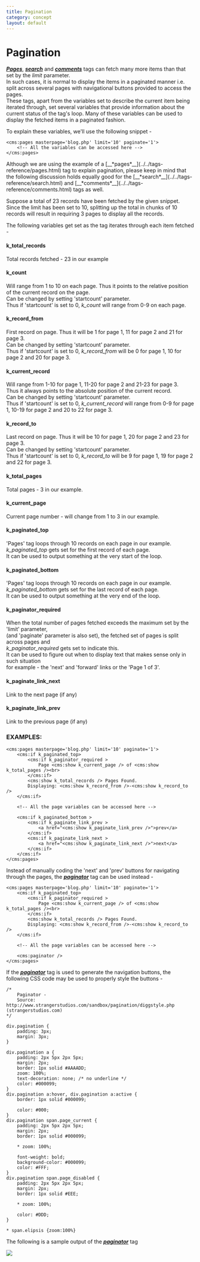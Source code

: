 ```yaml
---
title: Pagination
category: concept
layout: default
---
```


# Pagination

[__*Pages*__](../../tags-reference/pages.html), [__*search*__](../../tags-reference/search.html) and [__*comments*__](../../tags-reference/comments.html) tags can fetch many more items than that set by the _limit_ parameter.<br/>
In such cases, it is normal to display the items in a paginated manner i.e. split across several pages with navigational buttons provided to access the pages.<br/>
These tags, apart from the variables set to describe the current item being iterated through, set several variables that provide information about the current status of the tag's loop. Many of these variables can be used to display the fetched items in a paginated fashion.

To explain these variables, we'll use the following snippet -

```
<cms:pages masterpage='blog.php' limit='10' paginate='1'>
    <!-- All the variables can be accessed here -->
</cms:pages>
```

<p class="notice">Although we are using the example of a [__*pages*__](../../tags-reference/pages.html) tag to explain pagination, please keep in mind that the following discussion holds equally good for the [__*search*__](../../tags-reference/search.html) and [__*comments*__](../../tags-reference/comments.html) tags as well.</p>

Suppose a total of 23 records have been fetched by the given snippet.<br/>
Since the limit has been set to 10, splitting up the total in chunks of 10 records will result in requiring 3 pages to display all the records.

The following variables get set as the tag iterates through each item fetched -

#### k_total_records

Total records fetched - 23 in our example

#### k_count

Will range from 1 to 10 on each page. Thus it points to the relative position of the current record on the page.<br/>
Can be changed by setting 'startcount' parameter.<br/>
Thus if 'startcount' is set to 0, *k\_count* will range from 0-9 on each page.

#### k_record_from

First record on page. Thus it will be 1 for page 1, 11 for page 2 and 21 for page 3\.<br/>
Can be changed by setting 'startcount' parameter.<br/>
Thus if 'startcount' is set to 0, *k\_record\_from* will be 0 for page 1, 10 for page 2 and 20 for page 3\.

#### k_current_record

Will range from 1-10 for page 1, 11-20 for page 2 and 21-23 for page 3\.<br/>
Thus it always points to the absolute position of the current record.<br/>
Can be changed by setting 'startcount' parameter.<br/>
Thus if 'startcount' is set to 0, *k\_current\_record* will range from 0-9 for page 1, 10-19 for page 2 and 20 to 22 for page 3\.

#### k_record_to

Last record on page. Thus it will be 10 for page 1, 20 for page 2 and 23 for page 3\.<br/>
Can be changed by setting 'startcount' parameter.<br/>
Thus if 'startcount' is set to 0, *k\_record\_to* will be 9 for page 1, 19 for page 2 and 22 for page 3\.

#### k_total_pages

Total pages - 3 in our example.

#### k_current_page

Current page number - will change from 1 to 3 in our example.

#### k_paginated_top

'Pages' tag loops through 10 records on each page in our example.<br/>
*k\_paginated\_top* gets set for the first record of each page.<br/>
It can be used to output something at the very start of the loop.

#### k_paginated_bottom

'Pages' tag loops through 10 records on each page in our example.<br/>
*k\_paginated\_bottom* gets set for the last record of each page.<br/>
It can be used to output something at the very end of the loop.

#### k_paginator_required

When the total number of pages fetched exceeds the maximum set by the 'limit' parameter,<br/>
(and 'paginate' parameter is also set), the fetched set of pages is split across pages and<br/>
*k\_paginator\_required* gets set to indicate this.<br/>
It can be used to figure out when to display text that makes sense only in such situation<br/>
for example - the 'next' and 'forward' links or the 'Page 1 of 3'.

#### k_paginate_link_next

Link to the next page (if any)

#### k_paginate_link_prev

Link to the previous page (if any)

### EXAMPLES:

```
<cms:pages masterpage='blog.php' limit='10' paginate='1'>
    <cms:if k_paginated_top>
        <cms:if k_paginator_required >
            Page <cms:show k_current_page /> of <cms:show k_total_pages /><br>
        </cms:if>
        <cms:show k_total_records /> Pages Found.
        Displaying: <cms:show k_record_from />-<cms:show k_record_to />
    </cms:if>

    <!-- All the page variables can be accessed here -->

    <cms:if k_paginated_bottom >
        <cms:if k_paginate_link_prev >
            <a href="<cms:show k_paginate_link_prev />">prev</a>
        </cms:if>
        <cms:if k_paginate_link_next >
            <a href="<cms:show k_paginate_link_next />">next</a>
        </cms:if>
    </cms:if>
</cms:pages>
```

Instead of manually coding the 'next' and 'prev' buttons for navigating through the pages, the [__*paginator*__](../../tags-reference/paginator.html) tag can be used instead -

```
<cms:pages masterpage='blog.php' limit='10' paginate='1'>
    <cms:if k_paginated_top>
        <cms:if k_paginator_required >
            Page <cms:show k_current_page /> of <cms:show k_total_pages /><br>
        </cms:if>
        <cms:show k_total_records /> Pages Found.
        Displaying: <cms:show k_record_from />-<cms:show k_record_to />
    </cms:if>

    <!-- All the page variables can be accessed here -->

    <cms:paginator />
</cms:pages>
```

If the [__*paginator*__](../../tags-reference/paginator.html) tag is used to generate the navigation buttons, the following CSS code may be used to properly style the buttons -

```
/*
    Paginator -
    Source: http://www.strangerstudios.com/sandbox/pagination/diggstyle.php (strangerstudios.com)
*/

div.pagination {
    padding: 3px;
    margin: 3px;
}

div.pagination a {
    padding: 2px 5px 2px 5px;
    margin: 2px;
    border: 1px solid #AAAADD;
    zoom: 100%;
    text-decoration: none; /* no underline */
    color: #000099;
}
div.pagination a:hover, div.pagination a:active {
    border: 1px solid #000099;

    color: #000;
}
div.pagination span.page_current {
    padding: 2px 5px 2px 5px;
    margin: 2px;
    border: 1px solid #000099;

    * zoom: 100%;

    font-weight: bold;
    background-color: #000099;
    color: #FFF;
}
div.pagination span.page_disabled {
    padding: 2px 5px 2px 5px;
    margin: 2px;
    border: 1px solid #EEE;

    * zoom: 100%;

    color: #DDD;
}

* span.elipsis {zoom:100%}
```

The following is a sample output of the [__*paginator*__](../../tags-reference/paginator.html) tag

![](../../assets/img/contents/pagination.png)
